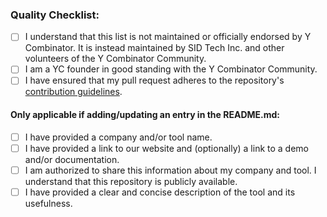 
### Quality Checklist:
- [ ] I understand that this list is not maintained or officially endorsed by Y Combinator. It is instead maintained by SID Tech Inc. and other volunteers of the Y Combinator Community.
- [ ] I am a YC founder in good standing with the Y Combinator Community.
- [ ] I have ensured that my pull request adheres to the repository's [contribution guidelines](https://github.com/sidhq/yc-ai-tools/blob/main/CONTRIBUTING.md).
#### Only applicable if adding/updating an entry in the README.md:
- [ ] I have provided a company and/or tool name.
- [ ] I have provided a link to our website and (optionally) a link to a demo and/or documentation.
- [ ] I am authorized to share this information about my company and tool. I understand that this repository is publicly available.
- [ ] I have provided a clear and concise description of the tool and its usefulness.
